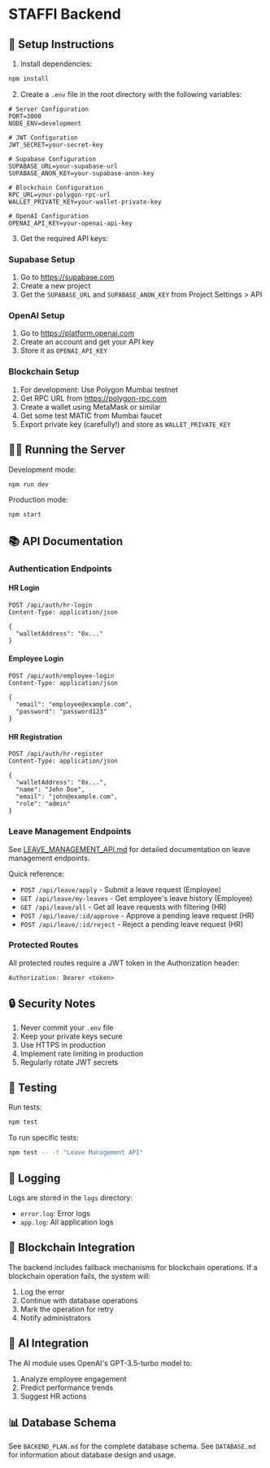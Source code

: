 # STAFFI Backend

## 🚀 Setup Instructions

1. Install dependencies:
```bash
npm install
```

2. Create a `.env` file in the root directory with the following variables:
```env
# Server Configuration
PORT=3000
NODE_ENV=development

# JWT Configuration
JWT_SECRET=your-secret-key

# Supabase Configuration
SUPABASE_URL=your-supabase-url
SUPABASE_ANON_KEY=your-supabase-anon-key

# Blockchain Configuration
RPC_URL=your-polygon-rpc-url
WALLET_PRIVATE_KEY=your-wallet-private-key

# OpenAI Configuration
OPENAI_API_KEY=your-openai-api-key
```

3. Get the required API keys:

### Supabase Setup
1. Go to https://supabase.com
2. Create a new project
3. Get the `SUPABASE_URL` and `SUPABASE_ANON_KEY` from Project Settings > API

### OpenAI Setup
1. Go to https://platform.openai.com
2. Create an account and get your API key
3. Store it as `OPENAI_API_KEY`

### Blockchain Setup
1. For development: Use Polygon Mumbai testnet
2. Get RPC URL from https://polygon-rpc.com
3. Create a wallet using MetaMask or similar
4. Get some test MATIC from Mumbai faucet
5. Export private key (carefully!) and store as `WALLET_PRIVATE_KEY`

## 🏃‍♂️ Running the Server

Development mode:
```bash
npm run dev
```

Production mode:
```bash
npm start
```

## 📚 API Documentation

### Authentication Endpoints

#### HR Login
```http
POST /api/auth/hr-login
Content-Type: application/json

{
  "walletAddress": "0x..."
}
```

#### Employee Login
```http
POST /api/auth/employee-login
Content-Type: application/json

{
  "email": "employee@example.com",
  "password": "password123"
}
```

#### HR Registration
```http
POST /api/auth/hr-register
Content-Type: application/json

{
  "walletAddress": "0x...",
  "name": "John Doe",
  "email": "john@example.com",
  "role": "admin"
}
```

### Leave Management Endpoints

See [LEAVE_MANAGEMENT_API.md](./LEAVE_MANAGEMENT_API.md) for detailed documentation on leave management endpoints.

Quick reference:
- `POST /api/leave/apply` - Submit a leave request (Employee)
- `GET /api/leave/my-leaves` - Get employee's leave history (Employee)
- `GET /api/leave/all` - Get all leave requests with filtering (HR)
- `POST /api/leave/:id/approve` - Approve a pending leave request (HR)
- `POST /api/leave/:id/reject` - Reject a pending leave request (HR)

### Protected Routes

All protected routes require a JWT token in the Authorization header:
```http
Authorization: Bearer <token>
```

## 🔒 Security Notes

1. Never commit your `.env` file
2. Keep your private keys secure
3. Use HTTPS in production
4. Implement rate limiting in production
5. Regularly rotate JWT secrets

## 🧪 Testing

Run tests:
```bash
npm test
```

To run specific tests:
```bash
npm test -- -t "Leave Management API"
```

## 📝 Logging

Logs are stored in the `logs` directory:
- `error.log`: Error logs
- `app.log`: All application logs

## 🔄 Blockchain Integration

The backend includes fallback mechanisms for blockchain operations. If a blockchain operation fails, the system will:
1. Log the error
2. Continue with database operations
3. Mark the operation for retry
4. Notify administrators

## 🤖 AI Integration

The AI module uses OpenAI's GPT-3.5-turbo model to:
1. Analyze employee engagement
2. Predict performance trends
3. Suggest HR actions

## 📊 Database Schema

See `BACKEND_PLAN.md` for the complete database schema.
See `DATABASE.md` for information about database design and usage. 